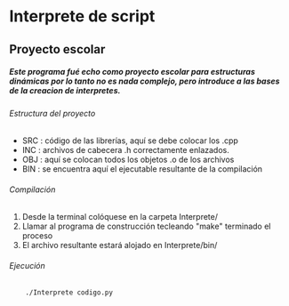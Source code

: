 Interprete de script
=====================

Proyecto escolar
------------------


##### Este programa fué echo como proyecto escolar para estructuras dinámicas por lo tanto no es nada complejo, pero introduce a las bases de la creacion de interpretes.

###### Estructura del proyecto
* SRC : código de las librerías, aquí se debe colocar los .cpp
* INC : archivos de cabecera .h correctamente enlazados.
* OBJ : aquí se colocan todos los objetos .o de los archivos
* BIN : se encuentra aquí el ejecutable resultante de la compilación

###### Compilación
1. Desde la terminal colóquese en la carpeta Interprete/
2. Llamar al programa de construcción tecleando "make" terminado el proceso
3. El archivo resultante estará alojado en Interprete/bin/

###### Ejecución
```bash
	./Interprete codigo.py
```
